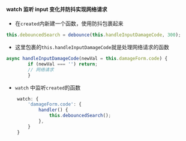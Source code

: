 #### watch 监听 input 变化并防抖实现网络请求

- 在`created`内新建一个函数，使用防抖包裹起来

```js
this.debouncedSearch = debounce(this.handleInputDamageCode, 300);
```

- 这里包裹的`this.handleInputDamageCode`就是处理网络请求的函数

```js
async handleInputDamageCode(newVal = this.damageForm.code) {
		if (newVal === '') return;
        // 网络请求
		}
```

- `watch` 中监听`created`的函数

```js
	watch: {
		'damageForm.code': {
			handler() {
				this.debouncedSearch();
			},
		}
	}
```
